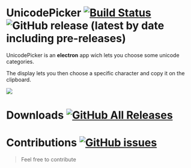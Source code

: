 # UnicodePicker [![Build Status](https://travis-ci.com/ParadiseLab/UnicodePicker.svg?branch=master)](https://travis-ci.com/ParadiseLab/UnicodePicker) ![GitHub release (latest by date including pre-releases)](https://img.shields.io/github/v/release/paradiselab/unicodepicker)

UnicodePicker is an **electron** app wich lets you choose some unicode categories.

The display lets you then choose a specific character and copy it on the clipboard.

![](C:\Users\brian\Documents\Dev\UnicodePicker\doc\screenshot.png)



# Downloads [![GitHub All Releases](https://img.shields.io/github/downloads/ParadiseLab/UnicodePicker/total)](https://github.com/ParadiseLab/UnicodePicker/releases)

# Contributions [![GitHub issues](https://img.shields.io/github/issues/ParadiseLab/UnicodePicker)](https://github.com/ParadiseLab/UnicodePicker/issues)

> Feel free to contribute
